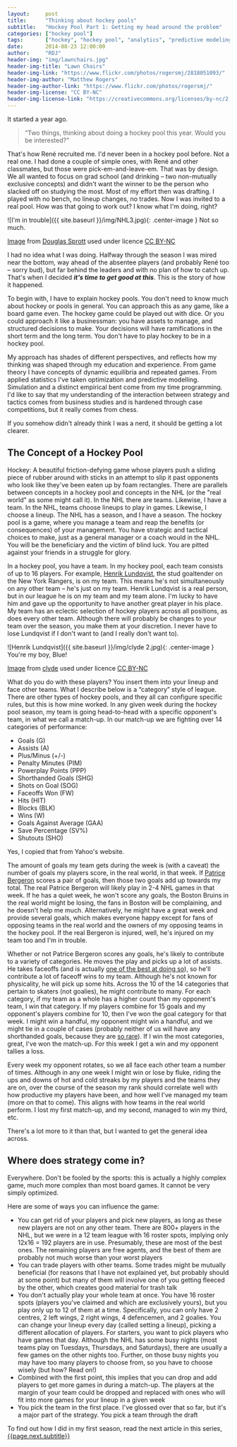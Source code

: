 ```yaml
---
layout:     post
title:      "Thinking about hockey pools"
subtitle:   "Hockey Pool Part 1: Getting my head around the problem"
categories: ["hockey pool"]
tags:       ["hockey", "hockey pool", "analytics", "predictive modeling", "simulation", "optimization"]
date:       2014-08-23 12:00:00
author:     "RDJ"
header-img: "img/lawnchairs.jpg"
header-img-title: "Lawn Chairs"
header-img-link: "https://www.flickr.com/photos/rogersmj/2818051093/"
header-img-author: "Matthew Rogers"
header-img-author-link: "https://www.flickr.com/photos/rogersmj/"
header-img-license: "CC BY-NC"
header-img-license-link: "https://creativecommons.org/licenses/by-nc/2.0/"
---
```


[lundqvist]: https://en.wikipedia.org/wiki/Henrik_Lundqvist "Wikipedia: Henrik Lundqvist" 
[bergeron]: https://en.wikipedia.org/wiki/Patrice_Bergeron "Wikipedia: Patrice Bergeron"
[bergeron-faceoffs]: http://espn.go.com/nhl/statistics/player/_/stat/faceoffs/sort/faceoffsWon/year/2015 "ESPN: Faceoff Statistics"
[shg]: http://www.hockey-reference.com/leaders/goals_sh_season.html "Hockey-Reference: Records for Short-Handed Goals"

It started a year ago. 

> “Two things, thinking about doing a hockey pool this year. Would you be interested?” 

That's how Ren&eacute; recruited me. I'd never been in a hockey pool before. Not a real one. I had done a couple of simple ones, with Ren&eacute; and other classmates, but those were pick-em-and-leave-em. That was by design. We all wanted to focus on grad school (and drinking – two non-mutually exclusive concepts) and didn't want the winner to be the person who slacked off on studying the most. Most of my effort then was drafting. I played with no bench, no lineup changes, no trades. Now I was invited to a real pool. How was that going to work out? I know what I'm doing, right?

![I'm in trouble]({{ site.baseurl }}/img/NHL3.jpg){: .center-image }
<span class="caption text-muted">Not so much.</span>

<div class="citation">
<p>
<a href="https://www.flickr.com/photos/dugspr/2355994458/in/album-72157604216116798/">Image</a> from <a href="https://www.flickr.com/photos/dugspr/">Douglas Sprott</a> used under licence <a href="https://creativecommons.org/licenses/by-nc/2.0/">CC BY-NC</a>
</p>
</div>

I had no idea what I was doing. Halfway through the season I was mired near the bottom, way ahead of the absentee players (and probably Ren&eacute; too – sorry bud), but far behind the leaders and with no plan of how to catch up. That's when I decided _**it's time to get good at this**_. This is the story of how it happened.

To begin with, I have to explain hockey pools. You don't need to know much about hockey or pools in general. You can approach this as any game, like a board game even. The hockey game could be played out with dice. Or you could approach it like a businessman: you have assets to manage, and structured decisions to make. Your decisions will have ramifications in the short term and the long term. You don't have to play hockey to be in a hockey pool.

My approach has shades of different perspectives, and reflects how my thinking was shaped through my education and experience. From game theory I have concepts of dynamic equilibria and repeated games. From applied statistics I've taken optimization and predictive modelling. Simulation and a distinct empirical bent come from my time programming. I'd like to say that my understanding of the interaction between strategy and tactics comes from business studies and is hardened through case competitions, but it really comes from chess. 

If you somehow didn't already think I was a nerd, it should be getting a lot clearer.

## The Concept of a Hockey Pool

Hockey: A beautiful friction-defying game whose players push a sliding piece of rubber around with sticks in an attempt to slip it past opponents who look like they've been eaten up by foam rectangles. There are parallels between concepts in a hockey pool and concepts in the NHL (or the "real world" as some might call it). In the NHL there are teams. Likewise, I have a team. In the NHL, teams choose lineups to play in games. Likewise, I choose a lineup. The NHL has a season, and I have a season. The hockey pool is a game, where you manage a team and reap the benefits (or consequences) of your management. You have strategic and tactical choices to make, just as a general manager or a coach would in the NHL. You will be the beneficiary and the victim of blind luck. You are pitted against your friends in a struggle for glory.

In a hockey pool, you have a team. In my hockey pool, each team consists of up to 16 players. For example, [Henrik Lundqvist][lundqvist], the stud goaltender on the New York Rangers, is on my team. This means he's not simultaneously on any other team – he's just on my team. Henrik Lundqvist is a real person, but in our league he is on my team and my team alone. I'm lucky to have him and gave up the opportunity to have another great player in his place. My team has an eclectic selection of hockey players across all positions, as does every other team. Although there will probably be changes to your team over the season, you make them at your discretion. I never have to lose Lundqvist if I don't want to (and I really don't want to).

![Henrik Lundqvist]({{ site.baseurl }}/img/clyde 2.jpg){: .center-image }
<span class="caption text-muted">You're my boy, Blue!</span>
<div class="citation">
<p>
<a href="https://www.flickr.com/photos/clydeorama/5618716532/">Image</a> from <a href="https://www.flickr.com/photos/clydeorama">clyde</a> used under licence <a href="https://creativecommons.org/licenses/by-nc/2.0/">CC BY-NC</a>
</p>
</div>

What do you do with these players? You insert them into your lineup and face other teams. What I describe below is a “category” style of league. There are other types of hockey pools, and they all can configure specific rules, but this is how mine worked. In any given week during the hockey pool season, my team is going head-to-head with a specific opponent's team, in what we call a match-up. In our match-up we are fighting over 14 categories of performance: 

* Goals (G)
* Assists (A)
* Plus/Minus (+/-)
* Penalty Minutes (PIM)
* Powerplay Points (PPP)
* Shorthanded Goals (SHG)
* Shots on Goal (SOG)
* Faceoffs Won (FW)
* Hits (HIT)
* Blocks (BLK)
* Wins (W)
* Goals Against Average (GAA)
* Save Percentage (SV%)
* Shutouts (SHO)

Yes, I copied that from Yahoo's website.

The amount of goals my team gets during the week is (with a caveat) the number of goals my players score, in the real world, in that week. If [Patrice Bergeron][bergeron] scores a pair of goals, then those two goals add up towards my total. The real Patrice Bergeron will likely play in 2-4 NHL games in that week. If he has a quiet week, he won't score any goals, the Boston Bruins in the real world might be losing, the fans in Boston will be complaining, and he doesn't help me much. Alternatively, he might have a great week and provide several goals, which makes everyone happy except for fans of opposing teams in the real world and the owners of my opposing teams in the hockey pool. If the real Bergeron is injured, well, he's injured on my team too and I'm in trouble.

Whether or not Patrice Bergeron scores any goals, he's likely to contribute to a variety of categories. He moves the play and picks up a lot of assists. He takes faceoffs (and is actually [one of the best at doing so][bergeron-faceoffs]), so he'll contribute a lot of faceoff wins to my team. Although he's not known for physicality, he will pick up some hits. Across the 10 of the 14 categories that pertain to skaters (not goalies), he might contribute to many. For each category, if my team as a whole has a higher count than my opponent's team, I win that category. If my players combine for 15 goals and my opponent's players combine for 10, then I've won the goal category for that week. I might win a handful, my opponent might win a handful, and we might tie in a couple of cases (probably neither of us will have any shorthanded goals, because they are [so rare][shg]). If I win the most categories, great, I've won the match-up. For this week I get a win and my opponent tallies a loss. 

Every week my opponent rotates, so we all face each other team a number of times. Although in any one week I might win or lose by fluke, riding the ups and downs of hot and cold streaks by my players and the teams they are on, over the course of the season my rank should correlate well with how productive my players have been, and how well I've managed my team (more on that to come). This aligns with how teams in the real world perform. I lost my first match-up, and my second, managed to win my third, etc.

There's a lot more to it than that, but I wanted to get the general idea across.

## Where does strategy come in?

Everywhere. Don't be fooled by the sports: this is actually a highly complex game, much more complex than most board games. It cannot be very simply optimized. 

Here are some of ways you can influence the game:

* You can get rid of your players and pick new players, as long as these new players are not on any other team. There are 800+ players in the NHL, but we were in a 12 team league with 16 roster spots, implying only 12x16 = 192 players are in use. Presumably, these are most of the best ones. The remaining players are free agents, and the best of them are probably not much worse than your worst players
* You can trade players with other teams. Some trades might be mutually beneficial (for reasons that I have not explained yet, but probably should at some point) but many of them will involve one of you getting fleeced by the other, which creates good material for trash talk
* You don't actually play your whole team at once. You have 16 roster spots (players you've claimed and which are exclusively yours), but you play only up to 12 of them at a time. Specifically, you can only have 2 centres, 2 left wings, 2 right wings, 4 defencemen, and 2 goalies. You can change your lineup every day (called setting a lineup), picking a different allocation of players. For starters, you want to pick players who have games that day. Although the NHL has some busy nights (most teams play on Tuesdays, Thursdays, and Saturdays), there are usually a few games on the other nights too. Further, on those busy nights you may have too many players to choose from, so you have to choose wisely (but how? Read on!)
* Combined with the first point, this implies that you can drop and add players to get more games in during a match-up. The players at the margin of your team could be dropped and replaced with ones who will fit into more games for your lineup in a given week
* You pick the team in the first place. I've glossed over that so far, but it's a major part of the strategy. You pick a team through the draft

To find out how I did in my first season, read the next article in this series, [{{page.next.subtitle}}]({{page.next.url}})
